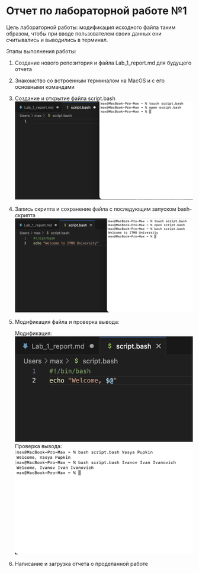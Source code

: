 # Отчет по лабораторной работе №1
Цель лабораторной работы: модификация исходного файла таким образом, чтобы при вводе пользователем своих данных они считывались и выводились в терминал.

Этапы выполнения работы:

1. Создание нового репозитория и файла Lab_1_report.md для будущего отчета
2. Знакомство со встроенным терминалом на MacOS и с его основными командами
3. Создание и открытие файла script.bash
![alt text](7090334C-9416-49B7-85C5-AE4EAD17FAFF.jpeg)
4. Запись скрипта и сохранение файла с последующим запуском bash-скрипта
![alt text](FD4D82C6-1D31-44A0-BBEE-65F593F3F6E6.jpeg)
5. Модификация файла и проверка вывода:

   Модификация:
   ![alt text](E430CFD4-E706-4CD7-9437-FA4601AB0552.jpeg)
   Проверка вывода:
   ![alt text](73811F42-D791-4419-A30E-7B1C6899CA08.jpeg)
7. Написание и загрузка отчета о проделанной работе
   

